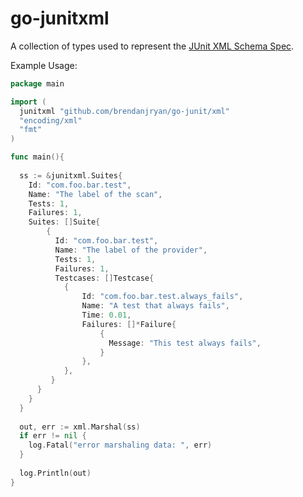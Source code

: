 # go-junitxml

A collection of types used to represent the [JUnit XML Schema Spec](https://www.ibm.com/support/knowledgecenter/en/SSUFAU_1.0.0/com.ibm.rsar.analysis.codereview.cobol.doc/topics/cac_useresults_junit.html).

Example Usage:
```go
package main 

import (
  junitxml "github.com/brendanjryan/go-junit/xml"
  "encoding/xml"
  "fmt"
)

func main(){
	
  ss := &junitxml.Suites{
  	Id: "com.foo.bar.test",
    Name: "The label of the scan",
    Tests: 1,
    Failures: 1,
    Suites: []Suite{
    	{
          Id: "com.foo.bar.test",
          Name: "The label of the provider",
          Tests: 1,
          Failures: 1,
          Testcases: []Testcase{
          	{
                Id: "com.foo.bar.test.always_fails",
                Name: "A test that always fails",
                Time: 0.01,
                Failures: []*Failure{
                    {
                      Message: "This test always fails",
                    }
                },
            },
         }
      }
    }
  }
  
  out, err := xml.Marshal(ss)
  if err != nil {
  	log.Fatal("error marshaling data: ", err)
  }
  
  log.Println(out)
}
```

